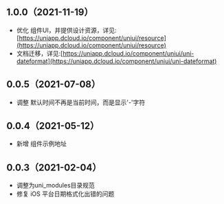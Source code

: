 ## 1.0.0（2021-11-19）
- 优化 组件UI，并提供设计资源，详见:[https://uniapp.dcloud.io/component/uniui/resource](https://uniapp.dcloud.io/component/uniui/resource)
- 文档迁移，详见:[https://uniapp.dcloud.io/component/uniui/uni-dateformat](https://uniapp.dcloud.io/component/uniui/uni-dateformat)
## 0.0.5（2021-07-08）
- 调整 默认时间不再是当前时间，而是显示'-'字符
## 0.0.4（2021-05-12）
- 新增 组件示例地址
## 0.0.3（2021-02-04）
- 调整为uni_modules目录规范
- 修复 iOS 平台日期格式化出错的问题

